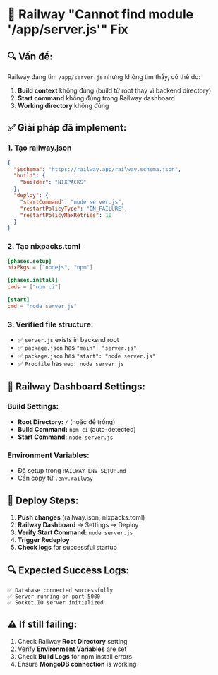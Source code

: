 # 🚨 Railway "Cannot find module '/app/server.js'" Fix

## 🔍 **Vấn đề:**
Railway đang tìm `/app/server.js` nhưng không tìm thấy, có thể do:
1. **Build context** không đúng (build từ root thay vì backend directory)
2. **Start command** không đúng trong Railway dashboard
3. **Working directory** không đúng

## ✅ **Giải pháp đã implement:**

### **1. Tạo railway.json**
```json
{
  "$schema": "https://railway.app/railway.schema.json",
  "build": {
    "builder": "NIXPACKS"
  },
  "deploy": {
    "startCommand": "node server.js",
    "restartPolicyType": "ON_FAILURE",
    "restartPolicyMaxRetries": 10
  }
}
```

### **2. Tạo nixpacks.toml**
```toml
[phases.setup]
nixPkgs = ["nodejs", "npm"]

[phases.install]
cmds = ["npm ci"]

[start]
cmd = "node server.js"
```

### **3. Verified file structure:**
- ✅ `server.js` exists in backend root
- ✅ `package.json` has `"main": "server.js"`
- ✅ `package.json` has `"start": "node server.js"`
- ✅ `Procfile` has `web: node server.js`

## 🔧 **Railway Dashboard Settings:**

### **Build Settings:**
- **Root Directory:** `/` (hoặc để trống)
- **Build Command:** `npm ci` (auto-detected)
- **Start Command:** `node server.js`

### **Environment Variables:**
- Đã setup trong `RAILWAY_ENV_SETUP.md`
- Cần copy từ `.env.railway`

## 🚀 **Deploy Steps:**

1. **Push changes** (railway.json, nixpacks.toml)
2. **Railway Dashboard** → Settings → Deploy
3. **Verify Start Command:** `node server.js`
4. **Trigger Redeploy**
5. **Check logs** for successful startup

## 🔍 **Expected Success Logs:**
```
✅ Database connected successfully
✅ Server running on port 5000
✅ Socket.IO server initialized
```

## ⚠️ **If still failing:**
1. Check Railway **Root Directory** setting
2. Verify **Environment Variables** are set
3. Check **Build Logs** for npm install errors
4. Ensure **MongoDB connection** is working
